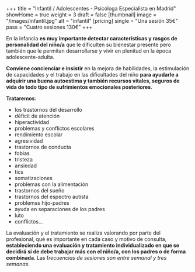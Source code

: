 +++
title = "Infantil / Adolescentes - Psicóloga Especialista en Madrid"
showHome = true
weight = 3
draft = false
[thumbnail]
image = "/images/infantil.jpg"
alt = "infantil"
[pricing]
single = "Una sesión 35€"
pass = "Cuatro sesiones 130€"
+++

En la infancia **es muy importante detectar características y rasgos de personalidad del niño/a** que le dificulten su bienestar presente pero también que le permitan desarrollarse y vivir en plenitud en la época adolescente-adulta.

**Conviene concienciar e insistir** en la mejora de habilidades, la estimulación de capacidades y el trabajo en las dificultades del niño **para ayudarle a adquirir una buena autoestima y también recursos vitales, seguros de vida de todo tipo de sufrimientos emocionales posteriores**.

**Trataremos**:

- los trastornos del desarrollo
- déficit de atención
- hiperactividad
- problemas y conflictos escolares
- rendimiento escolar
- agresividad
- trastornos de conducta
- fobias
- tristeza
- ansiedad
- tics
- somatizaciones
- problemas con la alimentación
- trastornos del sueño
- trastornos del espectro autista
- problemas hijo-padres
- ayuda en separaciones de los padres
- luto
- conflictos…

La evaluación y el tratamiento se realiza valorando por parte del profesional, qué es importante en cada caso y motivo de consulta, **estableciendo una evaluación y tratamiento individualizado en que se decidirá si de debe trabajar más con el niño/a, con los padres o de forma combinada**. Las f*recuencias de sesiones son entre semanal y tres semanas*.